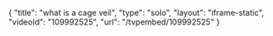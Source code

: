 {
    "title": "what is a cage veil",
    "type": "solo",
    "layout": "iframe-static",
    "videoId": "109992525",
    "url": "\/tvpembed\/109992525"
}